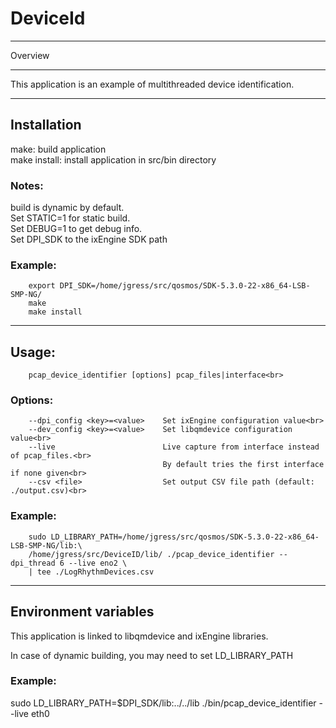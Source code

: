 # DeviceId

************************************************************************
Overview
************************************************************************
This application is an example of multithreaded device identification.<br>

************************************************************************
## Installation

make: build application<br>
make install: install application in src/bin directory<br>

### Notes:
build is dynamic by default.<br>
Set STATIC=1 for static build.<br>
Set DEBUG=1 to get debug info.<br>
Set DPI_SDK to the ixEngine SDK path<br>

### Example:
        export DPI_SDK=/home/jgress/src/qosmos/SDK-5.3.0-22-x86_64-LSB-SMP-NG/
        make
        make install

************************************************************************
## Usage:
        pcap_device_identifier [options] pcap_files|interface<br>

### Options:
        --dpi_config <key>=<value>    Set ixEngine configuration value<br>
        --dev_config <key>=<value>    Set libqmdevice configuration value<br>
        --live                        Live capture from interface instead of pcap_files.<br>
                                      By default tries the first interface if none given<br>
        --csv <file>                  Set output CSV file path (default: ./output.csv)<br>

### Example:
        sudo LD_LIBRARY_PATH=/home/jgress/src/qosmos/SDK-5.3.0-22-x86_64-LSB-SMP-NG/lib:\
        /home/jgress/src/DeviceID/lib/ ./pcap_device_identifier --dpi_thread 6 --live eno2 \
        | tee ./LogRhythmDevices.csv

************************************************************************
## Environment variables

This application is linked to libqmdevice and ixEngine libraries.<br>

In case of dynamic building, you may need to set LD_LIBRARY_PATH<br>

### Example:
sudo LD_LIBRARY_PATH=$DPI_SDK/lib:../../lib  ./bin/pcap_device_identifier --live eth0<br>
